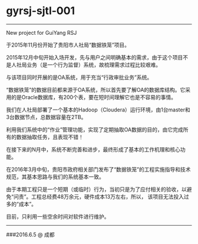 # gyrsj-sjtl-001

---
New project for GuiYang RSJ

于2015年11月份开始了贵阳市人社局“数据铁笼”项目。

2015年12月中旬开始入场开发，先与用户之间明确基本的需求，由于这个项目不是人社局业务（是一个行为监督）系统，故梳理需求过程比较艰难。

与该项目同时开展的是OA系统，用于充当“行政审批业务”系统。

“数据铁笼”的数据目前都来源于OA系统，所以首先要了解OA的数据库结构。它采用的是Oracle数据库，有200个表，要在短时间理解它也是不容易的事情。

我们在人社局部署了一个基本的Hadoop（Cloudera）运行环境，由1台master和3台数据节点，总数据容量在2TB。

利用我们系统中的“作业”管理功能，实现了定期抽取OA数据的目的，由它完成所有的数据抽取任务，且表现不错！

在接下来的N月中，系统不断完善和进步，最终形成了基本的工作机理和核心功能。

在2016年3月中旬，贵阳市政府相关部门发布了“数据铁笼”的工程实施指导和技术规范，其基本思路与我们的系统基本一致。

由于本期工程只是一个短期（或临时）行为，当初只是为了应付相关的验收，以避免“问责”。工程总经费48万余元，硬件成本13万左右，所以，
该项目无法投入过多的“成本”。

目前，只利用一些空余时间对软件进行维护。

---
###2016.6.5 @ 成都
